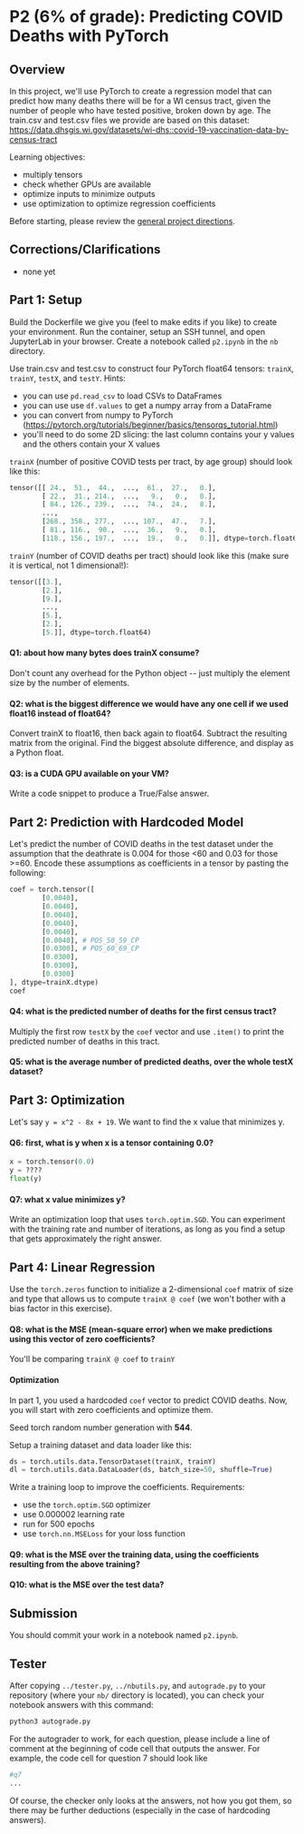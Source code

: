 # P2 (6% of grade): Predicting COVID Deaths with PyTorch

## Overview

In this project, we'll use PyTorch to create a regression model that
can predict how many deaths there will be for a WI census tract, given
the number of people who have tested positive, broken down by age.
The train.csv and test.csv files we provide are based on this dataset:
https://data.dhsgis.wi.gov/datasets/wi-dhs::covid-19-vaccination-data-by-census-tract

Learning objectives:
* multiply tensors
* check whether GPUs are available
* optimize inputs to minimize outputs
* use optimization to optimize regression coefficients

Before starting, please review the [general project directions](../projects.md).

## Corrections/Clarifications

* none yet

## Part 1: Setup

Build the Dockerfile we give you (feel to make edits if you like) to
create your environment.  Run the container, setup an SSH tunnel, and
open JupyterLab in your browser.  Create a notebook called `p2.ipynb`
in the `nb` directory.

Use train.csv and test.csv to construct four PyTorch float64 tensors:
`trainX`, `trainY`, `testX`, and `testY`.  Hints:

* you can use `pd.read_csv` to load CSVs to DataFrames
* you can use use `df.values` to get a numpy array from a DataFrame
* you can convert from numpy to PyTorch (https://pytorch.org/tutorials/beginner/basics/tensorqs_tutorial.html)
* you'll need to do some 2D slicing: the last column contains your y values and the others contain your X values

`trainX` (number of positive COVID tests per tract, by age group) should look like this:

```python
tensor([[ 24.,  51.,  44.,  ...,  61.,  27.,   0.],
        [ 22.,  31., 214.,  ...,   9.,   0.,   0.],
        [ 84., 126., 239.,  ...,  74.,  24.,   8.],
        ...,
        [268., 358., 277.,  ..., 107.,  47.,   7.],
        [ 81., 116.,  90.,  ...,  36.,   9.,   0.],
        [118., 156., 197.,  ...,  19.,   0.,   0.]], dtype=torch.float64)
```

`trainY` (number of COVID deaths per tract) should look like this (make sure it is vertical, not 1 dimensional!):

```python
tensor([[3.],
        [2.],
        [9.],
        ...,
        [5.],
        [2.],
        [5.]], dtype=torch.float64)
```

#### Q1: about how many bytes does trainX consume?

Don't count any overhead for the Python object -- just multiply the
element size by the number of elements.

#### Q2: what is the biggest difference we would have any one cell if we used float16 instead of float64?

Convert trainX to float16, then back again to float64.  Subtract the
resulting matrix from the original.  Find the biggest absolute
difference, and display as a Python float.

#### Q3: is a CUDA GPU available on your VM?

Write a code snippet to produce a True/False answer.

## Part 2: Prediction with Hardcoded Model

Let's predict the number of COVID deaths in the test dataset under the
assumption that the deathrate is 0.004 for those <60 and 0.03 for those >=60.
Encode these assumptions as coefficients in a tensor by pasting
the following:

```python
coef = torch.tensor([
        [0.0040],
        [0.0040],
        [0.0040],
        [0.0040],
        [0.0040],
        [0.0040], # POS_50_59_CP
        [0.0300], # POS_60_69_CP
        [0.0300],
        [0.0300],
        [0.0300]
], dtype=trainX.dtype)
coef
```

#### Q4: what is the predicted number of deaths for the first census tract?

Multiply the first row `testX` by the `coef` vector and use `.item()`
to print the predicted number of deaths in this tract.

#### Q5: what is the average number of predicted deaths, over the whole testX dataset?

## Part 3: Optimization

Let's say `y = x^2 - 8x + 19`.  We want to find the x value that minimizes y.

#### Q6: first, what is y when x is a tensor containing 0.0?

```python
x = torch.tensor(0.0)
y = ????
float(y)
```

#### Q7: what x value minimizes y?

Write an optimization loop that uses `torch.optim.SGD`.  You can
experiment with the training rate and number of iterations, as long as
you find a setup that gets approximately the right answer.

## Part 4: Linear Regression

Use the `torch.zeros` function to initialize a 2-dimensional `coef`
matrix of size and type that allows us to compute `trainX @ coef` (we
won't bother with a bias factor in this exercise).

#### Q8: what is the MSE (mean-square error) when we make predictions using this vector of zero coefficients?

You'll be comparing `trainX @ coef` to `trainY`


#### Optimization

In part 1, you used a hardcoded `coef` vector to predict COVID deaths.
Now, you will start with zero coefficients and optimize them.

Seed torch random number generation with **544**.

Setup a training dataset and data loader like this:

```python
ds = torch.utils.data.TensorDataset(trainX, trainY)
dl = torch.utils.data.DataLoader(ds, batch_size=50, shuffle=True)
```

Write a training loop to improve the coefficients.  Requirements:
* use the `torch.optim.SGD` optimizer
* use 0.000002 learning rate
* run for 500 epochs
* use `torch.nn.MSELoss` for your loss function

#### Q9: what is the MSE over the training data, using the coefficients resulting from the above training?

#### Q10: what is the MSE over the test data?

## Submission

You should commit your work in a notebook named `p2.ipynb`.

## Tester
After copying `../tester.py`, `../nbutils.py`, and `autograde.py` to your repository (where your `nb/` directory is located), you can check your notebook answers with this command:

```sh
python3 autograde.py
```
For the autograder to work, for each question, please include a line of comment at the beginning of code cell that outputs the answer. For example, the code cell for question 7 should look like
```python
#q7
...
```

Of course, the checker only looks at the answers, not how you got
them, so there may be further deductions (especially in the case of
hardcoding answers).
